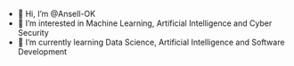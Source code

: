 - 👋 Hi, I’m @Ansell-OK
- 👀 I’m interested in Machine Learning, Artificial Intelligence and Cyber Security
- 🌱 I’m currently learning Data Science, Artificial Intelligence and Software Development


<!---
Ansell-OK/Ansell-OK is a ✨ special ✨ repository because its `README.md` (this file) appears on your GitHub profile.
You can click the Preview link to take a look at your changes.
--->
